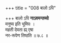 +++
title = "008 बालो ऽपि"

+++
बालो ऽपि **नाऽवमन्तव्यो**  
मनुष्य इति भूमिपः ।  
महती देवता ह्य् एषा  
नर-रूपेण तिष्ठति  ॥ ७.८ ॥